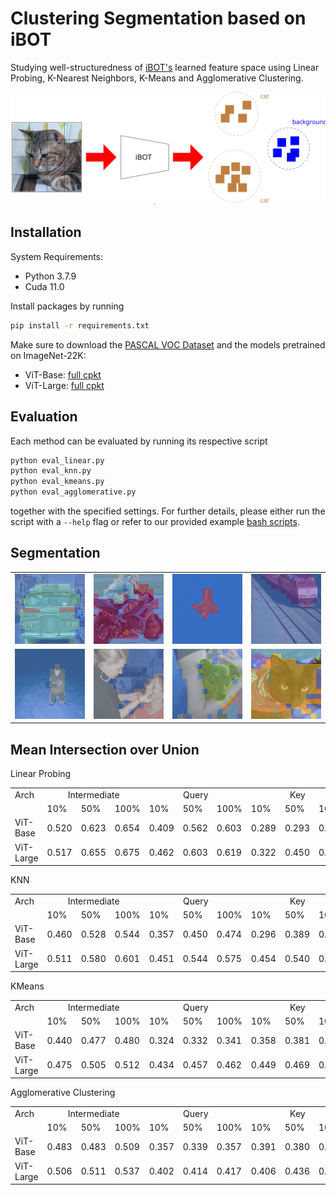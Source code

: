 # Clustering Segmentation based on iBOT
Studying well-structuredness of 
<a href="https://github.com/bytedance/ibot">iBOT's</a> learned feature space using 
Linear Probing, K-Nearest Neighbors, K-Means and Agglomerative Clustering.
<p align="center">
<img src=".github/Clustering_Segmentation_Overview.svg" alt="Clustering Segmentation">
<p>

## Installation
System Requirements:
* Python 3.7.9
* Cuda 11.0

Install packages by running
```sh
pip install -r requirements.txt
```

Make sure to download the <a href="http://host.robots.ox.ac.uk/pascal/VOC/voc2012/index.html">PASCAL VOC Dataset</a> and the models pretrained on ImageNet-22K:
<ul>
  <li> ViT-Base: <a href=https://lf3-nlp-opensource.bytetos.com/obj/nlp-opensource/archive/2022/ibot/vitb_16_pt22k/checkpoint.pth> full cpkt </a>
  <li> ViT-Large: <a href="https://lf3-nlp-opensource.bytetos.com/obj/nlp-opensource/archive/2022/ibot/vitl_16_pt22k/checkpoint.pth"> full cpkt </a>
</ul>

## Evaluation
Each method can be evaluated by running its respective script
```sh
python eval_linear.py
python eval_knn.py
python eval_kmeans.py
python eval_agglomerative.py
```
together with the specified settings. For further details, please either run the script
with a `--help` flag or refer to our provided example 
<a href="https://github.com/aselimc/iBot-cv/tree/main/example">bash scripts</a>.

## Segmentation

<table>
  <tr>
    <td><img src=".github\segmentation\bus.png"></td>
    <td><img src=".github\segmentation\motorbike.png"></td>
    <td><img src=".github\segmentation\plane.png"></td>
    <td><img src=".github\segmentation\train.png"></td>
  </tr>
  <tr>
  <td><img src=".github\segmentation\kid.png"></td>
  <td><img src=".github\segmentation\women.png"></td>
  <td><img src=".github\segmentation\dog.png"></td>
  <td><img src=".github\segmentation\cat.png"></td>
  </td>
</table>

## Mean Intersection over Union
Linear Probing
<table>
  <tr>
    <td>Arch</td>
    <td colspan=3 align="center">Intermediate</td>
    <td colspan=3 align="center">Query</td>
    <td colspan=3 align="center">Key</td>
    <td colspan=3 align="center">Value</td>
  </tr>
  <tr>
    <td></td>
    <td>10%</td>
    <td>50%</td>
    <td>100%</td>
    <td>10%</td>
    <td>50%</td>
    <td>100%</td>
    <td>10%</td>
    <td>50%</td>
    <td>100%</td>
    <td>10%</td>
    <td>50%</td>
    <td>100%</td>
  </tr>
  <tr>
    <td>ViT-Base</td>
    <td>0.520</td>
    <td>0.623</td>
    <td>0.654</td>
    <td>0.409</td>
    <td>0.562</td>
    <td>0.603</td>
    <td>0.289</td>
    <td>0.293</td>
    <td>0.364</td>
    <td>0.408</td>
    <td>0.527</td>
    <td>0.577</td>
  </tr>
  <tr>
    <td>ViT-Large</td>
    <td>0.517</td>
    <td>0.655</td>
    <td>0.675</td>
    <td>0.462</td>
    <td>0.603</td>
    <td>0.619</td>
    <td>0.322</td>
    <td>0.450</td>
    <td>0.448</td>
    <td>0.478</td>
    <td>0.615</td>
    <td>0.637</td>
  </tr>
</table>

KNN
<table>
  <tr>
    <td>Arch</td>
    <td colspan=3 align="center">Intermediate</td>
    <td colspan=3 align="center">Query</td>
    <td colspan=3 align="center">Key</td>
    <td colspan=3 align="center">Value</td>
  </tr>
  <tr>
    <td></td>
    <td>10%</td>
    <td>50%</td>
    <td>100%</td>
    <td>10%</td>
    <td>50%</td>
    <td>100%</td>
    <td>10%</td>
    <td>50%</td>
    <td>100%</td>
    <td>10%</td>
    <td>50%</td>
    <td>100%</td>
  </tr>
  <tr>
    <td>ViT-Base</td>
    <td>0.460</td>
    <td>0.528</td>
    <td>0.544</td>
    <td>0.357</td>
    <td>0.450</td>
    <td>0.474</td>
    <td>0.296</td>
    <td>0.389</td>
    <td>0.398</td>
    <td>0.432</td>
    <td>0.488</td>
    <td>0.502</td>
  </tr>
  <tr>
    <td>ViT-Large</td>
    <td>0.511</td>
    <td>0.580</td>
    <td>0.601</td>
    <td>0.451</td>
    <td>0.544</td>
    <td>0.575</td>
    <td>0.454</td>
    <td>0.540</td>
    <td>0.559</td>
    <td>0.477</td>
    <td>0.551</td>
    <td>0.574</td>
  </tr>
</table>

KMeans
<table>
  <tr>
    <td>Arch</td>
    <td colspan=3 align="center">Intermediate</td>
    <td colspan=3 align="center">Query</td>
    <td colspan=3 align="center">Key</td>
    <td colspan=3 align="center">Value</td>
  </tr>
  <tr>
    <td></td>
    <td>10%</td>
    <td>50%</td>
    <td>100%</td>
    <td>10%</td>
    <td>50%</td>
    <td>100%</td>
    <td>10%</td>
    <td>50%</td>
    <td>100%</td>
    <td>10%</td>
    <td>50%</td>
    <td>100%</td>
  </tr>
  <tr>
    <td>ViT-Base</td>
    <td>0.440</td>
    <td>0.477</td>
    <td>0.480</td>
    <td>0.324</td>
    <td>0.332</td>
    <td>0.341</td>
    <td>0.358</td>
    <td>0.381</td>
    <td>0.395</td>
    <td>0.415</td>
    <td>0.453</td>
    <td>0.450</td>
  </tr>
  <tr>
    <td>ViT-Large</td>
    <td>0.475</td>
    <td>0.505</td>
    <td>0.512</td>
    <td>0.434</td>
    <td>0.457</td>
    <td>0.462</td>
    <td>0.449</td>
    <td>0.469</td>
    <td>0.472</td>
    <td>0.449</td>
    <td>0.457</td>
    <td>0.467</td>
  </tr>
</table>

Agglomerative Clustering
<table>
  <tr>
    <td>Arch</td>
    <td colspan=3 align="center">Intermediate</td>
    <td colspan=3 align="center">Query</td>
    <td colspan=3 align="center">Key</td>
    <td colspan=3 align="center">Value</td>
  </tr>
  <tr>
    <td></td>
    <td>10%</td>
    <td>50%</td>
    <td>100%</td>
    <td>10%</td>
    <td>50%</td>
    <td>100%</td>
    <td>10%</td>
    <td>50%</td>
    <td>100%</td>
    <td>10%</td>
    <td>50%</td>
    <td>100%</td>
  </tr>
  <tr>
    <td>ViT-Base</td>
    <td>0.483</td>
    <td>0.483</td>
    <td>0.509</td>
    <td>0.357</td>
    <td>0.339</td>
    <td>0.357</td>
    <td>0.391</td>
    <td>0.380</td>
    <td>0.395</td>
    <td>0.426</td>
    <td>0.447</td>
    <td>0.454</td>
  </tr>
  <tr>
    <td>ViT-Large</td>
    <td>0.506</td>
    <td>0.511</td>
    <td>0.537</td>
    <td>0.402</td>
    <td>0.414</td>
    <td>0.417</td>
    <td>0.406</td>
    <td>0.436</td>
    <td>0.451</td>
    <td>0.445</td>
    <td>0.463</td>
    <td>0.486</td>
  </tr>
</table>
